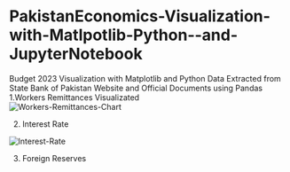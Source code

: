 # PakistanEconomics-Visualization-with-Matlpotlib-Python--and-JupyterNotebook
Budget 2023 Visualization with Matplotlib and Python
Data Extracted from State Bank of Pakistan Website and Official Documents using Pandas
1.Workers Remittances Visualizated  
![Workers-Remittances-Chart](https://github.com/AbdulSami455/PakistanEconomics-Visualization-with-Matlpotlib-Python--and-JupyterNotebook/assets/111019622/4cb5dc3b-e7da-4691-a903-68d97abd3890)

2. Interest Rate 

![Interest-Rate](https://github.com/AbdulSami455/PakistanEconomics-Visualization-with-Matlpotlib-Python--and-JupyterNotebook/assets/111019622/00e2fb04-9714-47dc-a04b-cc477faebc47)

3. Foreign Reserves 



